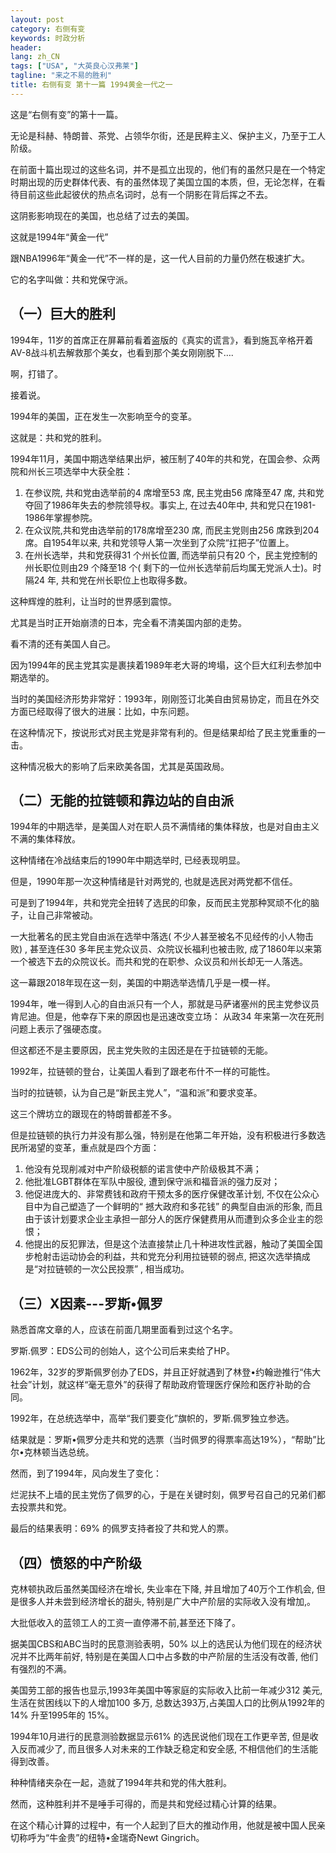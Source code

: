 ```yaml
---
layout: post
category: 右侧有变
keywords: 时政分析
header:
lang: zh_CN 
tags: ["USA", "大英良心汉弗莱"]
tagline: "来之不易的胜利"
title: 右侧有变 第十一篇 1994黄金一代之一 
---
```


这是“右侧有变”的第十一篇。

无论是科赫、特朗普、茶党、占领华尔街，还是民粹主义、保护主义，乃至于工人阶级。

在前面十篇出现过的这些名词，并不是孤立出现的，他们有的虽然只是在一个特定时期出现的历史群体代表、有的虽然体现了美国立国的本质，但，无论怎样，在看待目前这些此起彼伏的热点名词时，总有一个阴影在背后挥之不去。

这阴影影响现在的美国，也总结了过去的美国。

这就是1994年“黄金一代”

跟NBA1996年“黄金一代”不一样的是，这一代人目前的力量仍然在极速扩大。

它的名字叫做：共和党保守派。

## （一）巨大的胜利

1994年，11岁的首席正在屏幕前看着盗版的《真实的谎言》，看到施瓦辛格开着AV-8战斗机去解救那个美女，也看到那个美女刚刚脱下….

啊，打错了。

接着说。

1994年的美国，正在发生一次影响至今的变革。

这就是：共和党的胜利。

1994年11月，美国中期选举结果出炉，被压制了40年的共和党，在国会参、众两院和州长三项选举中大获全胜：

1. 在参议院, 共和党由选举前的4 席增至53 席, 民主党由56 席降至47 席, 共和党夺回了1986年失去的参院领导权。事实上, 在过去40年中, 共和党只在1981-1986年掌握参院。
2. 在众议院,共和党由选举前的178席增至230 席, 而民主党则由256 席跌到204 席。自1954年以来, 共和党领导人第一次坐到了众院“扛把子”位置上。
3. 在州长选举，共和党获得31 个州长位置, 而选举前只有20 个，民主党控制的州长职位则由29 个降至18 个( 剩下的一位州长选举前后均属无党派人士)。时隔24 年, 共和党在州长职位上也取得多数。

这种辉煌的胜利，让当时的世界感到震惊。

尤其是当时正开始崩溃的日本，完全看不清美国内部的走势。

看不清的还有美国人自己。

因为1994年的民主党其实是裹挟着1989年老大哥的垮塌，这个巨大红利去参加中期选举的。

当时的美国经济形势非常好：1993年，刚刚签订北美自由贸易协定，而且在外交方面已经取得了很大的进展：比如，中东问题。

在这种情况下，按说形式对民主党是非常有利的。但是结果却给了民主党重重的一击。

这种情况极大的影响了后来欧美各国，尤其是英国政局。

## （二）无能的拉链顿和靠边站的自由派

1994年的中期选举，是美国人对在职人员不满情绪的集体释放，也是对自由主义不满的集体释放。

这种情绪在冷战结束后的1990年中期选举时, 已经表现明显。

但是，1990年那一次这种情绪是针对两党的, 也就是选民对两党都不信任。

可是到了1994年，共和党完全扭转了选民的印象，反而民主党那种冥顽不化的脑子，让自己非常被动。

一大批著名的民主党自由派在选举中落选( 不少人甚至被名不见经传的小人物击败) , 甚至连任30 多年民主党众议员、众院议长福利也被击败, 成了1860年以来第一个被选下去的众院议长。而共和党的在职参、众议员和州长却无一人落选。

这一幕跟2018年现在这一刻，美国的中期选举选情几乎是一模一样。

1994年，唯一得到人心的自由派只有一个人，那就是马萨诸塞州的民主党参议员肯尼迪。但是，他幸存下来的原因也是迅速改变立场： 从政34 年来第一次在死刑问题上表示了强硬态度。

但这都还不是主要原因，民主党失败的主因还是在于拉链顿的无能。

1992年，拉链顿的登台，让美国人看到了跟老布什不一样的可能性。

当时的拉链顿，认为自己是“新民主党人”，“温和派”和要求变革。

这三个牌坊立的跟现在的特朗普都差不多。

但是拉链顿的执行力并没有那么强，特别是在他第二年开始，没有积极进行多数选民所渴望的变革，重点就是四个方面：

1. 他没有兑现削减对中产阶级税额的诺言使中产阶级极其不满；
2. 他批准LGBT群体在军队中服役, 遭到保守派和福音派的强力反对；
3. 他促进庞大的、非常费钱和政府干预太多的医疗保健改革计划, 不仅在公众心目中为自己塑造了一个鲜明的“ 撼大政府和多花钱” 的典型自由派的形象, 而且由于该计划要求企业主承担一部分人的医疗保健费用从而遭到众多企业主的怨恨；
4. 他提出的反犯罪法，但是这个法直接禁止几十种进攻性武器，触动了美国全国步枪射击运动协会的利益，共和党充分利用拉链顿的弱点, 把这次选举搞成是“对拉链顿的一次公民投票” , 相当成功。

## （三）X因素---罗斯•佩罗

熟悉首席文章的人，应该在前面几期里面看到过这个名字。

罗斯.佩罗：EDS公司的创始人，这个公司后来卖给了HP。

1962年，32岁的罗斯佩罗创办了EDS，并且正好就遇到了林登•约翰逊推行“伟大社会”计划，就这样“毫无意外”的获得了帮助政府管理医疗保险和医疗补助的合同。

1992年，在总统选举中，高举“我们要变化”旗帜的，罗斯.佩罗独立参选。

结果就是：罗斯•佩罗分走共和党的选票（当时佩罗的得票率高达19%），“帮助”比尔•克林顿当选总统。

然而，到了1994年，风向发生了变化：

烂泥扶不上墙的民主党伤了佩罗的心，于是在关键时刻，佩罗号召自己的兄弟们都去投票共和党。

最后的结果表明：69% 的佩罗支持者投了共和党人的票。

## （四）愤怒的中产阶级

克林顿执政后虽然美国经济在增长, 失业率在下降, 并且增加了40万个工作机会, 但是很多人并未尝到经济增长的甜头, 特别是广大中产阶层的实际收入没有增加,。

大批低收入的蓝领工人的工资一直停滞不前,甚至还下降了。

据美国CBS和ABC当时的民意测验表明，50% 以上的选民认为他们现在的经济状况并不比两年前好, 特别是在美国人口中占多数的中产阶层的生活没有改善, 他们有强烈的不满。

美国劳工部的报告也显示,1993年美国中等家庭的实际收入比前一年减少312 美元, 生活在贫困线以下的人增加100 多万, 总数达393万,占美国人口的比例从1992年的 14% 升至1995年的 15%。

1994年10月进行的民意测验数据显示61% 的选民说他们现在工作更辛苦, 但是收入反而减少了, 而且很多人对未来的工作缺乏稳定和安全感, 不相信他们的生活能得到改善。

种种情绪夹杂在一起，造就了1994年共和党的伟大胜利。

然而，这种胜利并不是唾手可得的，而是共和党经过精心计算的结果。

在这个精心计算的过程中，有一个人起到了巨大的推动作用，他就是被中国人民亲切称呼为“牛金贵”的纽特•金瑞奇Newt Gingrich。

